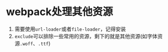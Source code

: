 # webpack处理其他资源

1. 需要使用`url-loader`或者`file-loader`，记得安装
2. `exclude`可以排除一些常用的资源，剩下的就是其他资源(如字体资源`.woff`、`.ttf`)

